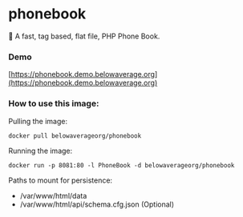 # phonebook
🔎 A fast, tag based, flat file, PHP Phone Book.

### Demo
[https://phonebook.demo.belowaverage.org](https://phonebook.demo.belowaverage.org)

### How to use this image:
Pulling the image:
```
docker pull belowaverageorg/phonebook
```
Running the image:
```
docker run -p 8081:80 -l PhoneBook -d belowaverageorg/phonebook
```
Paths to mount for persistence:
* /var/www/html/data
* /var/www/html/api/schema.cfg.json  (Optional)
